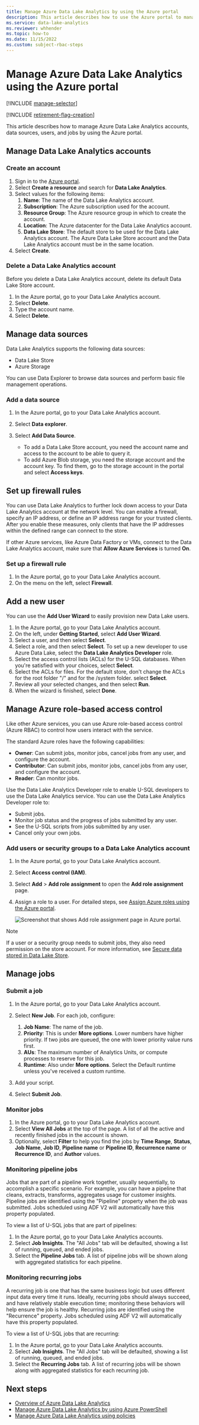 ```yaml
---
title: Manage Azure Data Lake Analytics by using the Azure portal
description: This article describes how to use the Azure portal to manage Data Lake Analytics accounts, data sources, users, & jobs.
ms.service: data-lake-analytics
ms.reviewer: whhender
ms.topic: how-to
ms.date: 11/15/2022
ms.custom: subject-rbac-steps
---
```

# Manage Azure Data Lake Analytics using the Azure portal
[!INCLUDE [manage-selector](../../includes/data-lake-analytics-selector-manage.md)]

[!INCLUDE [retirement-flag-creation](includes/retirement-flag-creation.md)]

This article describes how to manage Azure Data Lake Analytics accounts, data sources, users, and jobs by using the Azure portal.

## Manage Data Lake Analytics accounts

### Create an account

1. Sign in to the [Azure portal](https://portal.azure.com).
2. Select **Create a resource** and search for **Data Lake Analytics**.
3. Select values for the following items: 
   1. **Name**: The name of the Data Lake Analytics account.
   2. **Subscription**: The Azure subscription used for the account.
   3. **Resource Group**: The Azure resource group in which to create the account. 
   4. **Location**: The Azure datacenter for the Data Lake Analytics account. 
   5. **Data Lake Store**: The default store to be used for the Data Lake Analytics account. The Azure Data Lake Store account and the Data Lake Analytics account must be in the same location.
4. Select **Create**. 

### Delete a Data Lake Analytics account

Before you delete a Data Lake Analytics account, delete its default Data Lake Store account.

1. In the Azure portal, go to your Data Lake Analytics account.
2. Select **Delete**.
3. Type the account name.
4. Select **Delete**.


## Manage data sources

Data Lake Analytics supports the following data sources:

* Data Lake Store
* Azure Storage

You can use Data Explorer to browse data sources and perform basic file management operations. 

### Add a data source

1. In the Azure portal, go to your Data Lake Analytics account.
2. Select **Data explorer**.
3. Select **Add Data Source**.
    
   * To add a Data Lake Store account, you need the account name and access to the account to be able to query it.
   * To add Azure Blob storage, you need the storage account and the account key. To find them, go to the storage account in the portal and select **Access keys**.

## Set up firewall rules

You can use Data Lake Analytics to further lock down access to your Data Lake Analytics account at the network level. You can enable a firewall, specify an IP address, or define an IP address range for your trusted clients. After you enable these measures, only clients that have the IP addresses within the defined range can connect to the store.

If other Azure services, like Azure Data Factory or VMs, connect to the Data Lake Analytics account, make sure that **Allow Azure Services** is turned **On**. 

### Set up a firewall rule

1. In the Azure portal, go to your Data Lake Analytics account.
2. On the menu on the left, select **Firewall**.

## Add a new user

You can use the **Add User Wizard** to easily provision new Data Lake users.

1. In the Azure portal, go to your Data Lake Analytics account.
2. On the left, under **Getting Started**, select **Add User Wizard**.
3. Select a user, and then select **Select**.
4. Select a role, and then select **Select**. To set up a new developer to use Azure Data Lake, select the **Data Lake Analytics Developer** role.
5. Select the access control lists (ACLs) for the U-SQL databases. When you're satisfied with your choices, select **Select**.
6. Select the ACLs for files. For the default store, don't change the ACLs for the root folder "/" and for the /system folder. select **Select**.
7. Review all your selected changes, and then select **Run**.
8. When the wizard is finished, select **Done**.

## Manage Azure role-based access control

Like other Azure services, you can use Azure role-based access control (Azure RBAC) to control how users interact with the service.

The standard Azure roles have the following capabilities:
* **Owner**: Can submit jobs, monitor jobs, cancel jobs from any user, and configure the account.
* **Contributor**: Can submit jobs, monitor jobs, cancel jobs from any user, and configure the account.
* **Reader**: Can monitor jobs.

Use the Data Lake Analytics Developer role to enable U-SQL developers to use the Data Lake Analytics service. You can use the Data Lake Analytics Developer role to:

* Submit jobs.
* Monitor job status and the progress of jobs submitted by any user.
* See the U-SQL scripts from jobs submitted by any user.
* Cancel only your own jobs.

### Add users or security groups to a Data Lake Analytics account

1. In the Azure portal, go to your Data Lake Analytics account.

1. Select **Access control (IAM)**.

1. Select **Add** > **Add role assignment** to open the **Add role assignment** page.

1. Assign a role to a user. For detailed steps, see [Assign Azure roles using the Azure portal](../role-based-access-control/role-assignments-portal.md).

   ![Screenshot that shows Add role assignment page in Azure portal.](../../includes/role-based-access-control/media/add-role-assignment-page.png)

>[!NOTE]
>If a user or a security group needs to submit jobs, they also need permission on the store account. For more information, see [Secure data stored in Data Lake Store](../data-lake-store/data-lake-store-secure-data.md).
>

## Manage jobs

### Submit a job

1. In the Azure portal, go to your Data Lake Analytics account.

2. Select **New Job**. For each job,  configure:

    1. **Job Name**: The name of the job.
    2. **Priority**: This is under **More options**. Lower numbers have higher priority. If two jobs are queued, the one with lower priority value runs first.
    3. **AUs**: The maximum number of Analytics Units, or compute processes to reserve for this job.
    4. **Runtime**: Also under **More options**. Select the Default runtime unless you've received a custom runtime.

3. Add your script.

4. Select **Submit Job**.

### Monitor jobs

1. In the Azure portal, go to your Data Lake Analytics account.
2. Select **View All Jobs** at the top of the page. A list of all the active and recently finished jobs in the account is shown.
3. Optionally, select **Filter** to help you find the jobs by **Time Range**, **Status**, **Job Name**, **Job ID**, **Pipeline name** or **Pipeline ID**, **Recurrence name** or **Recurrence ID**, and **Author** values.

### Monitoring pipeline jobs

Jobs that are part of a pipeline work together, usually sequentially, to accomplish a specific scenario. For example, you can have a pipeline that cleans, extracts, transforms, aggregates usage for customer insights. Pipeline jobs are identified using the "Pipeline" property when the job was submitted. Jobs scheduled using ADF V2 will automatically have this property populated. 

To view a list of U-SQL jobs that are part of pipelines: 

1. In the Azure portal, go to your Data Lake Analytics accounts.
2. Select **Job Insights**. The "All Jobs" tab will be defaulted, showing a list of running, queued, and ended jobs.
3. Select the **Pipeline Jobs** tab. A list of pipeline jobs will be shown along with aggregated statistics for each pipeline.

### Monitoring recurring jobs

A recurring job is one that has the same business logic but uses different input data every time it runs. Ideally, recurring jobs should always succeed, and have relatively stable execution time; monitoring these behaviors will help ensure the job is healthy. Recurring jobs are identified using the "Recurrence" property. Jobs scheduled using ADF V2 will automatically have this property populated.

To view a list of U-SQL jobs that are recurring: 

1. In the Azure portal, go to your Data Lake Analytics accounts.
2. Select **Job Insights**. The "All Jobs" tab will be defaulted, showing a list of running, queued, and ended jobs.
3. Select the **Recurring Jobs** tab. A list of recurring jobs will be shown along with aggregated statistics for each recurring job.

## Next steps

* [Overview of Azure Data Lake Analytics](data-lake-analytics-overview.md)
* [Manage Azure Data Lake Analytics by using Azure PowerShell](data-lake-analytics-manage-use-powershell.md)
* [Manage Azure Data Lake Analytics using policies](data-lake-analytics-account-policies.md)
